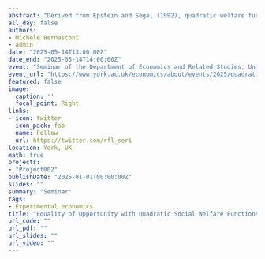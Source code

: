 ```yaml
---
abstract: "Derived from Epstein and Segal (1992), quadratic welfare functions address classical criticisms of Harsanyi's utilitarianism and incorporate concerns about ex ante fairness. The original axiomatisation focuses on the social decision to allocate an indivisible good among equally deserving individuals. We show how the model extends naturally in an income distribution setting, where social preference seeks to account for equality in the distribution of opportunity between social types. Within this approach, we illustrate the interaction between aversions to inequality of outcomes and inequality of opportunities, and derive an overall index of inequality of outcomes and opportunities. A survey experiment is conducted to test people's views on equality of opportunity and to test whether people's social preferences are consistent with the axioms underlying quadratic welfare representation."
all_day: false
authors:
- Michele Bernasconi
- admin
date: "2025-05-14T13:00:00Z"
date_end: "2025-05-14T14:00:00Z"
event: "Seminar of the Department of Economics and Related Studies, University of York"
event_url: "https://www.york.ac.uk/economics/about/events/2025/quadratic-welfare-functions-equality-opportunity/"
featured: false
image:
  caption: ''
  focal_point: Right
links:
- icon: twitter
  icon_pack: fab
  name: Follow
  url: https://twitter.com/rfl_seri
location: York, UK
math: true
projects:
- "Project002"
publishDate: "2025-01-01T00:00:00Z"
slides: ""
summary: "Seminar"
tags:
- Experimental economics
title: "Equality of Opportunity with Quadratic Social Welfare Functions"
url_code: ""
url_pdf: ""
url_slides: ""
url_video: ""
---
```

